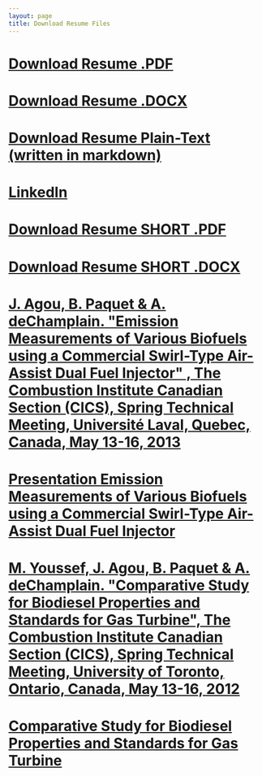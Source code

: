 ```yaml
---
layout: page
title: Download Resume Files
---
```


# [Download Resume .PDF](https://github.com/casagou/joa/raw/master/files/Resume%20Joachim%20Agou.pdf)

# [Download Resume .DOCX](https://github.com/casagou/joa/raw/master/files/Resume%20Joachim%20Agou.docx)

# [Download Resume Plain-Text  (written in markdown)](https://raw.githubusercontent.com/casagou/joa/master/index.md)

# [LinkedIn](https://www.linkedin.com/in/joachimagou/)

# [Download Resume SHORT .PDF](https://github.com/casagou/joa/raw/master/files/Resume%20Joachim%20Agou%20-%20short.pdf)

# [Download Resume SHORT .DOCX](https://github.com/casagou/joa/raw/master/files/Resume%20Joachim%20Agou%20-%20short.docx)

# [J. Agou, B. Paquet & A. deChamplain. "Emission Measurements of Various Biofuels using a Commercial Swirl-Type Air-Assist Dual Fuel Injector" , The Combustion Institute Canadian Section (CICS), Spring Technical Meeting, Université Laval, Quebec, Canada, May 13-16, 2013](http://joa.ag/CICS2013article)

# [Presentation Emission Measurements of Various Biofuels using a Commercial Swirl-Type Air-Assist Dual Fuel Injector](http://joa.ag/CICS2013keynote)

# [M. Youssef, J. Agou, B. Paquet & A. deChamplain. "Comparative Study for Biodiesel Properties and Standards for Gas Turbine", The Combustion Institute Canadian Section (CICS), Spring Technical Meeting, University of Toronto, Ontario, Canada, May 13-16, 2012](http://joa.ag/CICS2012article)

# [Comparative Study for Biodiesel Properties and Standards for Gas Turbine](http://joa.ag/CICS2012keynote)